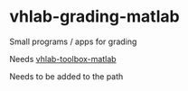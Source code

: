 # vhlab-grading-matlab
Small programs / apps for grading

Needs [vhlab-toolbox-matlab](https://github.com/VH-Lab/vhlab-toolbox-matlab)

Needs to be added to the path

